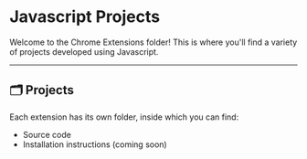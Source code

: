 # Javascript Projects

Welcome to the Chrome Extensions folder! This is where you'll find a variety of projects developed using Javascript. 

---

## 🗂️ Projects

Each extension has its own folder, inside which you can find:

- Source code
- Installation instructions (coming soon)
